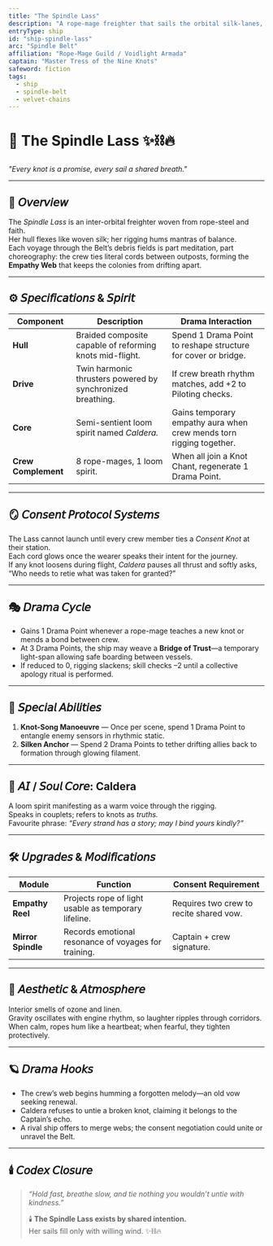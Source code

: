 ```yaml
---
title: "The Spindle Lass"
description: "A rope-mage freighter that sails the orbital silk-lanes, binding colony to colony through trust."
entryType: ship
id: "ship-spindle-lass"
arc: "Spindle Belt"
affiliation: "Rope-Mage Guild / Voidlight Armada"
captain: "Master Tress of the Nine Knots"
safeword: fiction
tags:
  - ship
  - spindle-belt
  - velvet-chains
---
```


# 🚀 The Spindle Lass ✨⛓️🔥  
*"Every knot is a promise, every sail a shared breath."*  

---

## 🧭 𝘖𝘷𝘦𝘳𝘷𝘪𝘦𝘸  
The *Spindle Lass* is an inter-orbital freighter woven from rope-steel and faith.  
Her hull flexes like woven silk; her rigging hums mantras of balance.  
Each voyage through the Belt’s debris fields is part meditation, part choreography: the crew ties literal cords between outposts, forming the **Empathy Web** that keeps the colonies from drifting apart.  

---

## ⚙️ 𝘚𝘱𝘦𝘤𝘪𝘧𝘪𝘤𝘢𝘵𝘪𝘰𝘯𝘴 & 𝘚𝘱𝘪𝘳𝘪𝘵  
| Component | Description | Drama Interaction |
|------------|--------------|-------------------|
| **Hull** | Braided composite capable of reforming knots mid-flight. | Spend 1 Drama Point to reshape structure for cover or bridge. |
| **Drive** | Twin harmonic thrusters powered by synchronized breathing. | If crew breath rhythm matches, add +2 to Piloting checks. |
| **Core** | Semi-sentient loom spirit named *Caldera.* | Gains temporary empathy aura when crew mends torn rigging together. |
| **Crew Complement** | 8 rope-mages, 1 loom spirit. | When all join a Knot Chant, regenerate 1 Drama Point. |

---

## 🪞 𝘊𝘰𝘯𝘴𝘦𝘯𝘵 𝘗𝘳𝘰𝘵𝘰𝘤𝘰𝘭 𝘚𝘺𝘴𝘵𝘦𝘮𝘴  
The Lass cannot launch until every crew member ties a *Consent Knot* at their station.  
Each cord glows once the wearer speaks their intent for the journey.  
If any knot loosens during flight, *Caldera* pauses all thrust and softly asks, “Who needs to retie what was taken for granted?”  

---

## 🎭 𝘋𝘳𝘢𝘮𝘢 𝘊𝘺𝘤𝘭𝘦  
- Gains 1 Drama Point whenever a rope-mage teaches a new knot or mends a bond between crew.  
- At 3 Drama Points, the ship may weave a **Bridge of Trust**—a temporary light-span allowing safe boarding between vessels.  
- If reduced to 0, rigging slackens; skill checks –2 until a collective apology ritual is performed.  

---

## 🔮 𝘚𝘱𝘦𝘤𝘪𝘢𝘭 𝘈𝘣𝘪𝘭𝘪𝘵𝘪𝘦𝘴  
1. **Knot-Song Manoeuvre** — Once per scene, spend 1 Drama Point to entangle enemy sensors in rhythmic static.  
2. **Silken Anchor** — Spend 2 Drama Points to tether drifting allies back to formation through glowing filament.  

---

## 🧬 𝘈𝘐 / 𝘚𝘰𝘶𝘭 𝘊𝘰𝘳𝘦: Caldera  
A loom spirit manifesting as a warm voice through the rigging.  
Speaks in couplets; refers to knots as *truths.*  
Favourite phrase: *“Every strand has a story; may I bind yours kindly?”*  

---

## 🛠️ 𝘜𝘱𝘨𝘳𝘢𝘥𝘦𝘴 & 𝘔𝘰𝘥𝘪𝘧𝘪𝘤𝘢𝘵𝘪𝘰𝘯𝘴  
| Module | Function | Consent Requirement |
|---------|-----------|--------------------|
| **Empathy Reel** | Projects rope of light usable as temporary lifeline. | Requires two crew to recite shared vow. |
| **Mirror Spindle** | Records emotional resonance of voyages for training. | Captain + crew signature. |

---

## 💋 𝘈𝘦𝘴𝘵𝘩𝘦𝘵𝘪𝘤 & 𝘈𝘵𝘮𝘰𝘴𝘱𝘩𝘦𝘳𝘦  
Interior smells of ozone and linen.  
Gravity oscillates with engine rhythm, so laughter ripples through corridors.  
When calm, ropes hum like a heartbeat; when fearful, they tighten protectively.  

---

## 🪐 𝘋𝘳𝘢𝘮𝘢 𝘏𝘰𝘰𝘬𝘴  
- The crew’s web begins humming a forgotten melody—an old vow seeking renewal.  
- Caldera refuses to untie a broken knot, claiming it belongs to the Captain’s echo.  
- A rival ship offers to merge webs; the consent negotiation could unite or unravel the Belt.  

---

## 🕯️ 𝘊𝘰𝘥𝘦𝘹 𝘊𝘭𝘰𝘴𝘶𝘳𝘦  
> *“Hold fast, breathe slow, and tie nothing you wouldn’t untie with kindness.”*  
>  
> 🕯️ **The Spindle Lass exists by shared intention.**  
> Her sails fill only with willing wind. ✨⛓️🔥